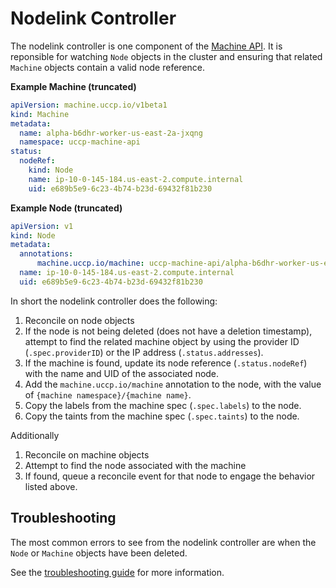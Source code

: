 # Nodelink Controller

The nodelink controller is one component of the
[Machine API](machine-api-overview.md). It is reponsible for watching `Node`
objects in the cluster and ensuring that related `Machine` objects contain a
valid node reference.

**Example Machine (truncated)**
```yaml
apiVersion: machine.uccp.io/v1beta1
kind: Machine
metadata:
  name: alpha-b6dhr-worker-us-east-2a-jxqng
  namespace: uccp-machine-api
status:
  nodeRef:
    kind: Node
    name: ip-10-0-145-184.us-east-2.compute.internal
    uid: e689b5e9-6c23-4b74-b23d-69432f81b230
```

**Example Node (truncated)**
```yaml
apiVersion: v1
kind: Node
metadata:
  annotations:
      machine.uccp.io/machine: uccp-machine-api/alpha-b6dhr-worker-us-east-2a-jxqng
  name: ip-10-0-145-184.us-east-2.compute.internal
  uid: e689b5e9-6c23-4b74-b23d-69432f81b230
```

In short the nodelink controller does the following:
1. Reconcile on node objects
2. If the node is not being deleted (does not have a deletion timestamp),
   attempt to find the related machine object by using the provider ID
   (`.spec.providerID`) or the IP address (`.status.addresses`).
3. If the machine is found, update its node reference (`.status.nodeRef`)
   with the name and UID of the associated node.
4. Add the `machine.uccp.io/machine` annotation to the node, with
   the value of `{machine namespace}/{machine name}`.
5. Copy the labels from the machine spec (`.spec.labels`) to the node.
6. Copy the taints from the machine spec (`.spec.taints`) to the node.

Additionally
1. Reconcile on machine objects
2. Attempt to find the node associated with the machine
3. If found, queue a reconcile event for that node to engage the behavior
   listed above.

## Troubleshooting

The most common errors to see from the nodelink controller are when the `Node`
or `Machine` objects have been deleted.

See the [troubleshooting guide](TroubleShooting.md) for more information.
